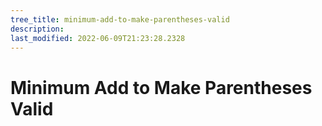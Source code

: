 ```yaml
---
tree_title: minimum-add-to-make-parentheses-valid
description: 
last_modified: 2022-06-09T21:23:28.2328
---
```


# Minimum Add to Make Parentheses Valid
